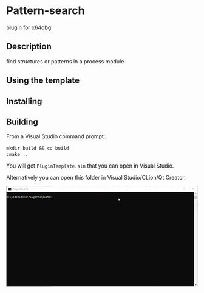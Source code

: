 # Pattern-search

plugin for x64dbg

## Description

find structures or patterns in a process module

## Using the template

## Installing

## Building

From a Visual Studio command prompt:

```
mkdir build && cd build
cmake ..
```

You will get `PluginTemplate.sln` that you can open in Visual Studio.

Alternatively you can open this folder in Visual Studio/CLion/Qt Creator.

![building animation](./building.gif)

